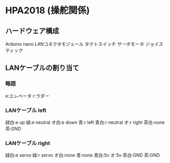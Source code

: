 # HPA2018 (操舵関係)
## ハードウェア構成
Arduino nano
LANコネクタモジュール
タクトスイッチ
サーボモータ
ジョイスティック
## LANケーブルの割り当て
### 略語
e:エレベータ
r:ラダー
### LANケーブル left
緑白:e up
緑:e neutral
オ白:e down
青:r left
青白:r neutral
オ:r right
茶白:none
茶:GND

### LANケーブル right
緑白:e servo
緑:r servo
オ白:none
青:none
青白:5v
オ:5v
茶白:GND
茶:GND
